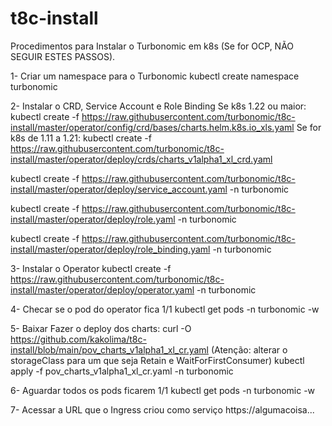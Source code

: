 # t8c-install

Procedimentos para Instalar o Turbonomic em k8s (Se for OCP, NÃO SEGUIR ESTES PASSOS).

1- Criar um namespace para o Turbonomic
kubectl create namespace turbonomic

2- Instalar o CRD, Service Account e Role Binding
Se k8s 1.22 ou maior:
kubectl create -f https://raw.githubusercontent.com/turbonomic/t8c-install/master/operator/config/crd/bases/charts.helm.k8s.io_xls.yaml
Se for k8s de 1.11 a 1.21:
kubectl create -f https://raw.githubusercontent.com/turbonomic/t8c-install/master/operator/deploy/crds/charts_v1alpha1_xl_crd.yaml

kubectl create -f https://raw.githubusercontent.com/turbonomic/t8c-install/master/operator/deploy/service_account.yaml -n turbonomic

kubectl create -f https://raw.githubusercontent.com/turbonomic/t8c-install/master/operator/deploy/role.yaml -n turbonomic

kubectl create -f https://raw.githubusercontent.com/turbonomic/t8c-install/master/operator/deploy/role_binding.yaml -n turbonomic

3- Instalar o Operator
kubectl create -f https://raw.githubusercontent.com/turbonomic/t8c-install/master/operator/deploy/operator.yaml -n turbonomic

4- Checar se o pod do operator fica 1/1
kubectl get pods -n turbonomic -w

5- Baixar Fazer o deploy dos charts:
curl -O https://github.com/kakolima/t8c-install/blob/main/pov_charts_v1alpha1_xl_cr.yaml
(Atenção: alterar o storageClass para um que seja Retain e WaitForFirstConsumer)
kubectl apply -f pov_charts_v1alpha1_xl_cr.yaml -n turbonomic

6- Aguardar todos os pods ficarem 1/1
kubectl get pods -n turbonomic -w

7- Acessar a URL que o Ingress criou como serviço
https://algumacoisa...

